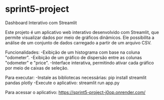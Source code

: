 # sprint5-project
Dashboard Interativo com Streamlit

Este projeto é um aplicativo web interativo desenvolvido com Streamlit, que permite visualizar dados por meio de gráficos dinâmicos. Ele possibilita a análise de um conjunto de dados carregado a partir de um arquivo CSV.

Funcionalidades:
-Exibição de um histograma com base na coluna "odometer".
-Exibição de um gráfico de dispersão entre as colunas "odometer" e "price".
-Interface interativa, permitindo ativar cada gráfico por meio de caixas de seleção.

Para executar:
-Instale as bibliotecas necessárias: pip install streamlit pandas plotly
-Execute o aplicativo: streamlit run app.py

Para acessar o aplicativo:
https://sprint5-project-j0op.onrender.com/